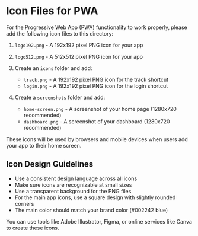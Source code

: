 # Icon Files for PWA

For the Progressive Web App (PWA) functionality to work properly, please add the following icon files to this directory:

1. `logo192.png` - A 192x192 pixel PNG icon for your app
2. `logo512.png` - A 512x512 pixel PNG icon for your app
3. Create an `icons` folder and add:
   - `track.png` - A 192x192 pixel PNG icon for the track shortcut
   - `login.png` - A 192x192 pixel PNG icon for the login shortcut

4. Create a `screenshots` folder and add:
   - `home-screen.png` - A screenshot of your home page (1280x720 recommended)
   - `dashboard.png` - A screenshot of your dashboard (1280x720 recommended)

These icons will be used by browsers and mobile devices when users add your app to their home screen.

## Icon Design Guidelines

- Use a consistent design language across all icons
- Make sure icons are recognizable at small sizes
- Use a transparent background for the PNG files
- For the main app icons, use a square design with slightly rounded corners
- The main color should match your brand color (#002242 blue)

You can use tools like Adobe Illustrator, Figma, or online services like Canva to create these icons.
